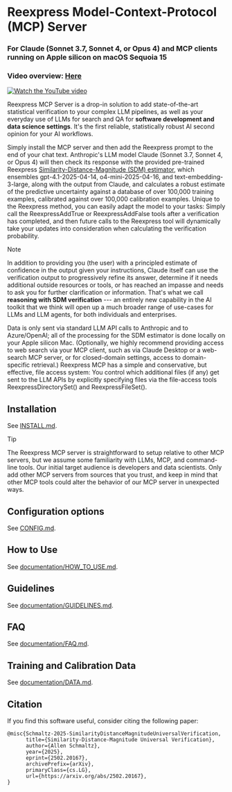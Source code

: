
# Reexpress Model-Context-Protocol (MCP) Server
### For Claude (Sonnet 3.7, Sonnet 4, or Opus 4) and MCP clients running on Apple silicon on macOS Sequoia 15 

### Video overview: [Here](https://youtu.be/PaWrTFPJv2M)

[![Watch the YouTube video](documentation/reexpress_mcp_server_intro_slide.png)](https://youtu.be/PaWrTFPJv2M)


Reexpress MCP Server is a drop-in solution to add state-of-the-art statistical verification to your complex LLM pipelines, as well as your everyday use of LLMs for search and QA for **software development and data science settings**. It's the first reliable, statistically robust AI second opinion for your AI workflows.

Simply install the MCP server and then add the Reexpress prompt to the end of your chat text. Anthropic's LLM model Claude (Sonnet 3.7, Sonnet 4, or Opus 4) will then check its response with the provided pre-trained Reexpress [Similarity-Distance-Magnitude (SDM) estimator](#citation), which ensembles gpt-4.1-2025-04-14, o4-mini-2025-04-16, and text-embedding-3-large, along with the output from Claude, and calculates a robust estimate of the predictive uncertainty against a database of over 100,000 training examples, calibrated against over 100,000 calibration examples. Unique to the Reexpress method, you can easily adapt the model to your tasks: Simply call the ReexpressAddTrue or ReexpressAddFalse tools after a verification has completed, and then future calls to the Reexpress tool will dynamically take your updates into consideration when calculating the verification probability.

> [!NOTE]
> In addition to providing you (the user) with a principled estimate of confidence in the output given your instructions, Claude itself can use the verification output to progressively refine its answer, determine if it needs additional outside resources or tools, or has reached an impasse and needs to ask you for further clarification or information. That's what we call **reasoning with SDM verification** --- an entirely new capability in the AI toolkit that we think will open up a much broader range of use-cases for LLMs and LLM agents, for both individuals and enterprises.

Data is only sent via standard LLM API calls to Anthropic and to Azure/OpenAI; all of the processing for the SDM estimator is done locally on your Apple silicon Mac. (Optionally, we highly recommend providing access to web search via your MCP client, such as via Claude Desktop or a web-search MCP server, or for closed-domain settings, access to domain-specific retrieval.) Reexpress MCP has a simple and conservative, but effective, file access system: You control which additional files (if any) get sent to the LLM APIs by explicitly specifying files via the file-access tools ReexpressDirectorySet() and ReexpressFileSet().

## Installation

See [INSTALL.md](INSTALL.md).

> [!TIP]
> The Reexpress MCP server is straightforward to setup relative to other MCP servers, but we assume some familiarity with LLMs, MCP, and command-line tools. Our initial target audience is developers and data scientists. Only add other MCP servers from sources that you trust, and keep in mind that other MCP tools could alter the behavior of our MCP server in unexpected ways. 

## Configuration options

See [CONFIG.md](CONFIG.md).

## How to Use

See [documentation/HOW_TO_USE.md](documentation/HOW_TO_USE.md).

## Guidelines

See [documentation/GUIDELINES.md](documentation/GUIDELINES.md).

## FAQ

See [documentation/FAQ.md](documentation/FAQ.md).

## Training and Calibration Data

See [documentation/DATA.md](documentation/DATA.md).

## Citation

If you find this software useful, consider citing the following paper:

```
@misc{Schmaltz-2025-SimilarityDistanceMagnitudeUniversalVerification,
      title={Similarity-Distance-Magnitude Universal Verification}, 
      author={Allen Schmaltz},
      year={2025},
      eprint={2502.20167},
      archivePrefix={arXiv},
      primaryClass={cs.LG},
      url={https://arxiv.org/abs/2502.20167}, 
}
```
